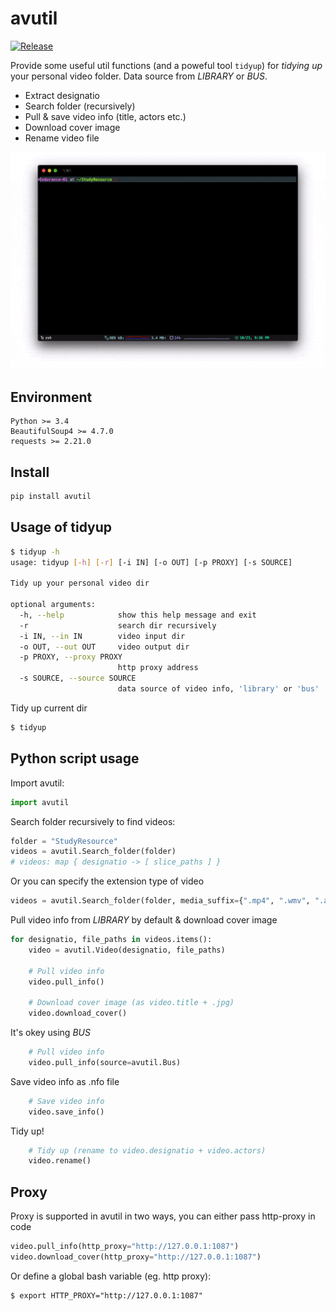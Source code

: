 # avutil

[![Release](https://img.shields.io/pypi/v/avutil?color=%2366CCFF&label=release)](https://pypi.org/project/avutil/)

Provide some useful util functions (and a poweful tool `tidyup`) for *tidying up* your personal video folder.
Data source from *LIBRARY* or *BUS*.

- Extract designatio
- Search folder (recursively)
- Pull & save video info (title, actors etc.)
- Download cover image
- Rename video file

![gjf](https://github.com/Lqlsoftware/avutil/blob/main/doc/demo.gif)

## Environment

    Python >= 3.4
    BeautifulSoup4 >= 4.7.0
    requests >= 2.21.0

## Install

```sh
pip install avutil
```

## Usage of tidyup

```sh
$ tidyup -h
usage: tidyup [-h] [-r] [-i IN] [-o OUT] [-p PROXY] [-s SOURCE]

Tidy up your personal video dir

optional arguments:
  -h, --help            show this help message and exit
  -r                    search dir recursively
  -i IN, --in IN        video input dir
  -o OUT, --out OUT     video output dir
  -p PROXY, --proxy PROXY
                        http proxy address
  -s SOURCE, --source SOURCE
                        data source of video info, 'library' or 'bus'
```

Tidy up current dir

```sh
$ tidyup
```

## Python script usage

Import avutil:
```python
import avutil
```

Search folder recursively to find videos:
```python
folder = "StudyResource"
videos = avutil.Search_folder(folder)
# videos: map { designatio -> [ slice_paths ] }
```

Or you can specify the extension type of video
```python
videos = avutil.Search_folder(folder, media_suffix={".mp4", ".wmv", ".avi", ".mkv"})
```

Pull video info from *LIBRARY* by default & download cover image
```python
for designatio, file_paths in videos.items():
    video = avutil.Video(designatio, file_paths)

    # Pull video info
    video.pull_info()

    # Download cover image (as video.title + .jpg)
    video.download_cover()
```

It's okey using *BUS*
```python
    # Pull video info
    video.pull_info(source=avutil.Bus)
```

Save video info as .nfo file
```python
    # Save video info
    video.save_info()
```

Tidy up!

```python
    # Tidy up (rename to video.designatio + video.actors)
    video.rename()
```

## Proxy

Proxy is supported in avutil in two ways, you can either pass http-proxy in code
```python
video.pull_info(http_proxy="http://127.0.0.1:1087")
video.download_cover(http_proxy="http://127.0.0.1:1087")
```
Or define a global bash variable (eg. http proxy):
```shell
$ export HTTP_PROXY="http://127.0.0.1:1087"
```
